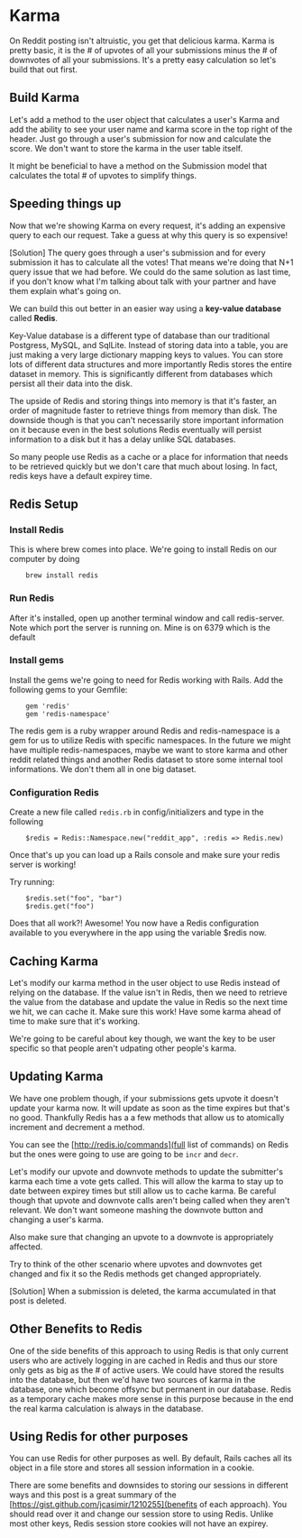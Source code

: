 # Karma

On Reddit posting isn't altruistic, you get that delicious karma. Karma is pretty basic, it is the # of upvotes of all your submissions minus the # of downvotes of all your submissions. It's a pretty easy calculation so let's build that out first.


## Build Karma

Let's add a method to the user object that calculates a user's Karma and add the ability to see your user name and karma score in the top right of the header. Just go through a user's submission for now and calculate the score. We don't want to store the karma in the user table itself. 

It might be beneficial to have a method on the Submission model that calculates the total # of upvotes to simplify things. 

## Speeding things up

Now that we're showing Karma on every request, it's adding an expensive query to each our request. Take a guess at why this query is so expensive! 

[Solution]
The query goes through a user's submission and for every submission it has to calculate all the votes! That means we're doing that N+1 query issue that we had before. We could do the same solution as last time, if you don't know what I'm talking about talk with your partner and have them explain what's going on.

We can build this out better in an easier way using a **key-value database** called **Redis**. 

Key-Value database is a different type of database than our traditional Postgress, MySQL, and SqlLite. Instead of storing data into a table, you are just making a very large dictionary mapping keys to values. You can store lots of different data structures and more importantly Redis stores the entire dataset in memory. This is significantly different from databases which persist all their data into the disk. 

The upside of Redis and storing things into memory is that it's faster, an order of magnitude faster to retrieve things from memory than disk. The downside though is that you can't necessarily store important information on it because even in the best solutions Redis eventually will persist information to a disk but it has a delay unlike SQL databases. 

So many people use Redis as a cache or a place for information that needs to be retrieved quickly but we don't care that much about losing. In fact, redis keys have a default expirey time. 

## Redis Setup

### Install Redis

This is where brew comes into place. We're going to install Redis on our computer by doing

```
	brew install redis
```

### Run Redis

After it's installed, open up another terminal window and call redis-server. Note which port the server is running on. Mine is on 6379 which is the default 

### Install gems 

Install the gems we're going to need for Redis working with Rails. Add the following gems to your Gemfile:

```
	gem 'redis'
	gem 'redis-namespace'
```

The redis gem is a ruby wrapper around Redis and redis-namespace is a gem for us to utilize Redis with specific namespaces. In the future we might have multiple redis-namespaces, maybe we want to store karma and other reddit related things and another Redis dataset to store some internal tool informations. We don't them all in one big dataset. 

### Configuration Redis

Create a new file called ```redis.rb``` in config/initializers and type in the following

```
	$redis = Redis::Namespace.new("reddit_app", :redis => Redis.new)
```

Once that's up you can load up a Rails console and make sure your redis server is working! 

Try running:

```
	$redis.set("foo", "bar")
	$redis.get("foo")
```

Does that all work?! Awesome! You now have a Redis configuration available to you everywhere in the app using the variable $redis now. 

## Caching Karma

Let's modify our karma method in the user object to use Redis instead of relying on the database. If the value isn't in Redis, then we need to retrieve the value from the database and update the value in Redis so the next time we hit, we can cache it. Make sure this work! Have some karma ahead of time to make sure that it's working.

We're going to be careful about key though, we want the key to be user specific so that people aren't udpating other people's karma. 

## Updating Karma

We have one problem though, if your submissions gets upvote it doesn't update your karma now. It will update as soon as the time expires but that's no good. Thankfully Redis has a a few methods that allow us to atomically increment and decrement a method. 

You can see the [http://redis.io/commands](full list of commands) on Redis but the ones were going to use are going to be ```incr``` and ```decr```. 

Let's modify our upvote and downvote methods to update the submitter's karma each time a vote gets called. This will allow the karma to stay up to date between expirey times but still allow us to cache karma. Be careful though that upvote and downvote calls aren't being called when they aren't relevant. We don't want someone mashing the downvote button and changing a user's karma. 

Also make sure that changing an upvote to a downvote is appropriately affected. 

Try to think of the other scenario where upvotes and downvotes get changed and fix it so the Redis methods get changed appropriately.

[Solution]
When a submission is deleted, the karma accumulated in that post is deleted.


## Other Benefits to Redis

One of the side benefits of this approach to using Redis is that only current users who are actively logging in are cached in Redis and thus our store only gets as big as the # of active users. We could have stored the results into the database, but then we'd have two sources of karma in the database, one which become offsync but permanent in our database. Redis as a temporary cache makes more sense in this purpose because in the end the real karma calculation is always in the database.

## Using Redis for other purposes

You can use Redis for other purposes as well. By default, Rails caches all its object in a file store and stores all session information in a cookie. 

There are some benefits and downsides to storing our sessions in different ways and this post is a great summary of the [https://gist.github.com/jcasimir/1210255](benefits of each approach). You should read over it and change our session store to using Redis. Unlike most other keys, Redis session store cookies will not have an expirey. 

